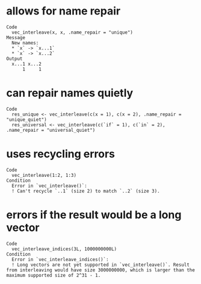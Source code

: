 # allows for name repair

    Code
      vec_interleave(x, x, .name_repair = "unique")
    Message
      New names:
      * `x` -> `x...1`
      * `x` -> `x...2`
    Output
      x...1 x...2 
          1     1 

# can repair names quietly

    Code
      res_unique <- vec_interleave(c(x = 1), c(x = 2), .name_repair = "unique_quiet")
      res_universal <- vec_interleave(c(`if` = 1), c(`in` = 2), .name_repair = "universal_quiet")

# uses recycling errors

    Code
      vec_interleave(1:2, 1:3)
    Condition
      Error in `vec_interleave()`:
      ! Can't recycle `..1` (size 2) to match `..2` (size 3).

# errors if the result would be a long vector

    Code
      vec_interleave_indices(3L, 1000000000L)
    Condition
      Error in `vec_interleave_indices()`:
      ! Long vectors are not yet supported in `vec_interleave()`. Result from interleaving would have size 3000000000, which is larger than the maximum supported size of 2^31 - 1.

